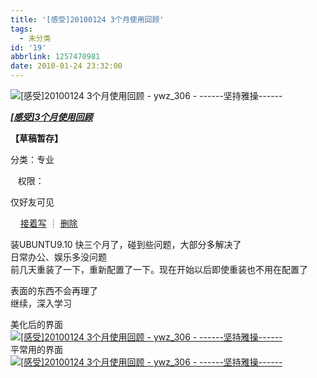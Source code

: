 ```yaml
---
title: '[感受]20100124 3个月使用回顾'
tags:
  - 未分类
id: '19'
abbrlink: 1257470981
date: 2010-01-24 23:32:00
---
```


  

![[感受]20100124 3个月使用回顾 - ywz_306 - ------坚持雅操------](http://img1.kaixin001.com.cn/i/caogao.gif "此篇为草稿，还未正式发表")

**[_\[感受\]3个月使用回顾_](http://www.kaixin001.com/diary/write.php?did=27424011&start=0 "[感受]3个月使用回顾")**  

**【草稿暂存】**

分类：专业

   权限：

仅好友可见

    [接着写](http://www.kaixin001.com/diary/write.php?did=27424011&start=0 "接着写") ┊ [删除](/ "删除")

装UBUNTU9.10 快三个月了，碰到些问题，大部分多解决了  
日常办公、娱乐多没问题  
前几天重装了一下，重新配置了一下。现在开始以后即使重装也不用在配置了  
  
表面的东西不会再理了  
继续，深入学习  
  
美化后的界面  
[![[感受]20100124 3个月使用回顾 - ywz_306 - ------坚持雅操------](http://img610.ph.126.net/Mz5E1ml7MivsoJSjLJb3TQ==/1686598060451761989.jpg "[感受]20100124 3个月使用回顾 - ywz_306 - ------坚持雅操------")](http://img610.ph.126.net/Mz5E1ml7MivsoJSjLJb3TQ==/1686598060451761989.jpg)  
平常用的界面  
[![[感受]20100124 3个月使用回顾 - ywz_306 - ------坚持雅操------](http://img618.ph.126.net/9w-4mSjoqFCR-IyYUMmyHA==/1962443537628232711.jpg "[感受]20100124 3个月使用回顾 - ywz_306 - ------坚持雅操------")](http://img618.ph.126.net/9w-4mSjoqFCR-IyYUMmyHA==/1962443537628232711.jpg)